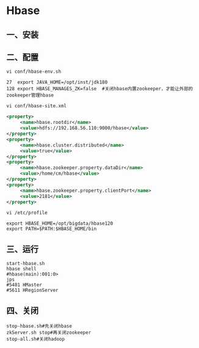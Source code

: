 # Hbase

## 一、安装

## 二、配置

```shell
vi conf/hbase-env.sh
```

```shell
27  export JAVA_HOME=/opt/inst/jdk180
128 export HBASE_MANAGES_ZK=false  #关闭hbase内置zookeeper，才能让外部的zookeeper管理hbase
```

```shell
vi conf/hbase-site.xml
```

```xml
<property>
	 <name>hbase.rootdir</name>
	 <value>hdfs://192.168.56.110:9000/hbase</value>
</property>
<property>
	 <name>hbase.cluster.distributed</name>
	 <value>true</value>
</property>
<property>
	 <name>hbase.zookeeper.property.dataDir</name>
	 <value>/home/cm/hbase</value>
</property>
<property>     
     <name>hbase.zookeeper.property.clientPort</name>                  
	 <value>2181</value>    
</property>
```

```shell
vi /etc/profile
```

```
export HBASE_HOME=/opt/bigdata/hbase120
export PATH=$PATH:$HBASE_HOME/bin
```



## 三、运行

```shell
start-hbase.sh
hbase shell
#hbase(main):001:0>
jps
#5481 HMaster
#5611 HRegionServer
```

## 四、关闭

```shell
stop-hbase.sh#先关闭hbase
zkServer.sh stop#再关闭zookeeper
stop-all.sh#关闭hadoop
```

